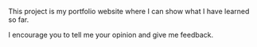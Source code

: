 This project is my portfolio website where I can show what I have learned so far.

I encourage you to tell me your opinion and give me feedback.
